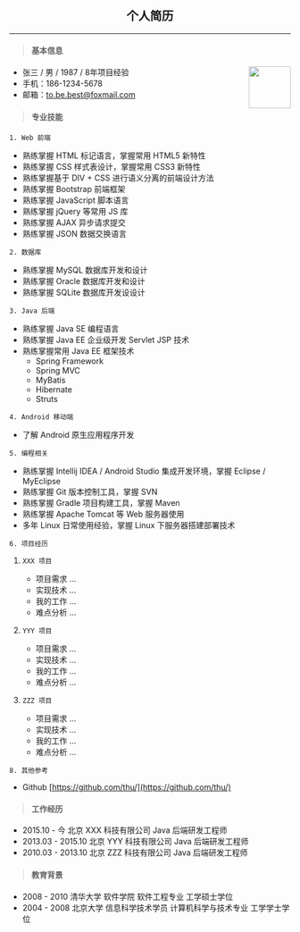 ## <center>个人简历</center>
---

> #### 基本信息

<img src="https://cdn1.iconfinder.com/data/icons/user-pictures/101/malecostume-128.png" style="height:75px;float:right">

- 张三 / 男 / 1987 / 8年项目经验
- 手机：186-1234-5678
- 邮箱：<a href="mail-to:to.be.best@foxmail.com">to.be.best@foxmail.com</a>

> #### 专业技能

`1. Web 前端`
- 熟练掌握 HTML 标记语言，掌握常用 HTML5 新特性
- 熟练掌握 CSS  样式表设计，掌握常用 CSS3 新特性
- 熟练掌握基于 DIV + CSS 进行语义分离的前端设计方法
- 熟练掌握 Bootstrap 前端框架
- 熟练掌握 JavaScript 脚本语言
- 熟练掌握 jQuery 等常用 JS 库
- 熟练掌握 AJAX 异步请求提交
- 熟练掌握 JSON 数据交换语言

`2. 数据库` 
- 熟练掌握 MySQL 数据库开发和设计
- 熟练掌握 Oracle 数据库开发和设计
- 熟练掌握 SQLite 数据库开发设设计

`3. Java 后端`
- 熟练掌握 Java SE 编程语言
- 熟练掌握 Java EE 企业级开发 Servlet JSP 技术
- 熟练掌握常用 Java EE 框架技术
	- Spring Framework
	- Spring MVC
	- MyBatis
	- Hibernate
	- Struts

`4. Android 移动端`
- 了解 Android 原生应用程序开发

`5. 编程相关`
- 熟练掌握 Intellij IDEA / Android Studio 集成开发环境，掌握 Eclipse / MyEclipse 
- 熟练掌握 Git 版本控制工具，掌握 SVN
- 熟练掌握 Gradle 项目构建工具，掌握 Maven
- 熟练掌握 Apache Tomcat 等 Web 服务器使用
- 多年 Linux 日常使用经验，掌握 Linux 下服务器搭建部署技术

`6. 项目经历`
1. `XXX 项目`
	- 项目需求 ...
	- 实现技术 ...
	- 我的工作 ...
	- 难点分析 ...
	
2. `YYY 项目`
	- 项目需求 ...
	- 实现技术 ...
	- 我的工作 ...
	- 难点分析 ...

3. `ZZZ 项目`
	- 项目需求 ...
	- 实现技术 ...
	- 我的工作 ...
	- 难点分析 ...

`8. 其他参考`
- Github [https://github.com/thu/](https://github.com/thu/)

> #### 工作经历

- 2015.10 - 今 北京 XXX 科技有限公司 Java 后端研发工程师
- 2013.03 - 2015.10 北京 YYY 科技有限公司 Java 后端研发工程师
- 2010.03 - 2013.10 北京 ZZZ 科技有限公司 Java 后端研发工程师
> #### 教育背景

- 2008 - 2010 清华大学 软件学院 软件工程专业 工学硕士学位
- 2004 - 2008 北京大学 信息科学技术学员 计算机科学与技术专业 工学学士学位